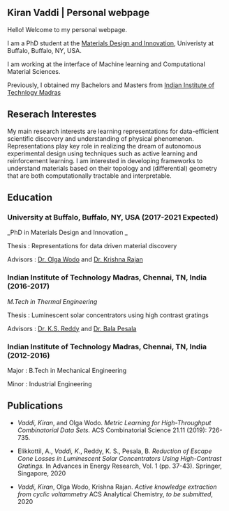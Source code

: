 ## Kiran Vaddi | Personal webpage 

Hello! Welcome to my personal webpage.

I am a PhD student at the [Materials Design and Innovation](http://engineering.buffalo.edu/materials-design-innovation.html), Univeristy at Buffalo, Buffalo, NY, USA. 

I am working at the interface of Machine learning and Computational Material Sciences. 

Previously, I obtained my Bachelors and Masters from [Indian Institute of Technlogy Madras](https://www.iitm.ac.in/)

## Reserach Interestes
My main research interests are learning representations for data-efficient scientific discovery and understanding of physical phenomenon. Representations play key role in realizing the dream of autonomous experimental design using techniques such as active learning and reinforcement learning. I am interested in developing frameworks to understand materials based on their topology and (differential) geometry that are both computationally tractable and interpretable.

## Education

### University at Buffalo, Buffalo, NY, USA (2017-2021 Expected)
_PhD in Materials Design and Innovation _

Thesis : Representations for data driven material discovery

Advisors : [Dr. Olga Wodo](http://www.owodo.org/}) and [Dr. Krishna Rajan](https://tinyurl.com/y68324n2)

### Indian Institute of Technology Madras, Chennai, TN, India (2016-2017)
_M.Tech in Thermal Engineering_

Thesis :  Luminescent solar concentrators using high contrast gratings 

Advisors : [Dr. K.S. Reddy](https://home.iitm.ac.in/ksreddy/) and [Dr. Bala Pesala](http://re.acsir.res.in/drbalapesala/biography/)

### Indian Institute of Technology Madras, Chennai, TN, India (2012-2016)
Major : B.Tech in Mechanical Engineering 

Minor : Industrial Engineering 
 
## Publications

* _Vaddi, Kiran_, and Olga Wodo. *Metric Learning for High-Throughput Combinatorial Data Sets.* ACS Combinatorial Science 21.11 (2019): 726-735.

* Elikkottil, A., _Vaddi, K._, Reddy, K. S., Pesala, B. *Reduction of Escape Cone Losses in Luminescent Solar Concentrators Using High-Contrast Gratings.* In Advances in Energy Research, Vol. 1 (pp. 37-43). Springer, Singapore, 2020

* _Vaddi, Kiran_, Olga Wodo, Krishna Rajan. *Active knowledge extraction from cyclic voltammetry* ACS Analytical Chemistry, _to be submitted_, 2020
 
